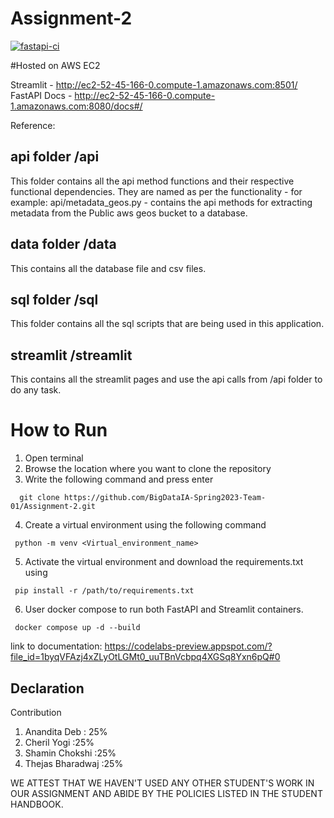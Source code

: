 # Assignment-2

[![fastapi-ci](https://github.com/BigDataIA-Spring2023-Team-01/Assignment-2/actions/workflows/fastapi.yml/badge.svg)](https://github.com/BigDataIA-Spring2023-Team-01/Assignment-2/actions/workflows/fastapi.yml)

#Hosted on AWS EC2

Streamlit - http://ec2-52-45-166-0.compute-1.amazonaws.com:8501/
FastAPI Docs - http://ec2-52-45-166-0.compute-1.amazonaws.com:8080/docs#/

Reference:

## api folder /api
This folder contains all the api method functions and their respective functional dependencies. They are named as per the functionality - for example: api/metadata_geos.py - contains the api methods for extracting metadata from the Public aws geos bucket to a database.

## data folder /data
This contains all the database file and csv files.

## sql folder /sql
This folder contains all the sql scripts that are being used in this application.

## streamlit /streamlit
This contains all the streamlit pages and use the api calls from /api folder to do any task.

# How to Run
1. Open terminal
2. Browse the location where you want to clone the repository
3. Write the following command and press enter 
````
  git clone https://github.com/BigDataIA-Spring2023-Team-01/Assignment-2.git
 ````
 4. Create a virtual environment using the following command
 ````
  python -m venv <Virtual_environment_name>
 ````
 5. Activate the virtual environment and download the requirements.txt using
 ````
  pip install -r /path/to/requirements.txt
 ````
6. User docker compose to run both FastAPI and Streamlit containers.
 ````
  docker compose up -d --build
 ````
 link to documentation: https://codelabs-preview.appspot.com/?file_id=1byqVFAzj4xZLyOtLGMt0_uuTBnVcbpq4XGSq8Yxn6pQ#0
 ## Declaration 
 Contribution 
 
 1. Anandita Deb : 25%
 2. Cheril Yogi :25%
 3. Shamin Chokshi :25%
 4. Thejas Bharadwaj :25%
 
 WE ATTEST THAT WE HAVEN'T USED ANY OTHER STUDENT'S WORK IN OUR ASSIGNMENT AND ABIDE BY THE POLICIES LISTED IN THE STUDENT HANDBOOK.
